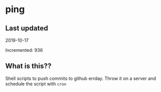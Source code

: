 # ping

## Last updated
2019-10-17

Incremented: 936

## What is this??
Shell scripts to push commits to github errday. Throw it on a server and schedule the script with `cron`
